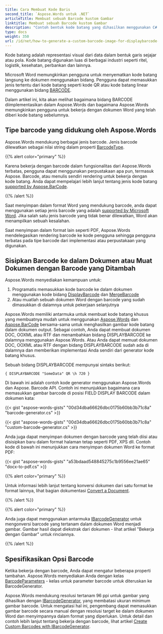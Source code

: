 ```yaml
---
title: Cara Membuat Kode Baris
second_title: `Aspose.Words untuk .NET`
articleTitle: Membuat sebuah Barcode kustom Gambar
linktitle: Membuat sebuah Barcode kustom Gambar
description: "Contoh bentuk kode batang yang dihasilkan menggunakan C#."
type: docs
weight: 350
url: /id/net/how-to-generate-a-custom-barcode-image-for-displaybarcode-field/
---
```


Kode batang adalah representasi visual dari data dalam bentuk garis sejajar atau pola. Kode batang digunakan luas di berbagai industri seperti ritel, logistik, kesehatan, perbankan dan lainnya.

Microsoft Word memungkinkan pengguna untuk menyematkan kode batang langsung ke dokumen menggunakan bidang. Pengguna dapat memasukkan jenis tertentu dari kode batang seperti kode QR atau kode batang linear menggunakan bidang [BARCODE](https://learn.microsoft.com/en-us/openspecs/office_standards/ms-oi29500/cbc893c0-9683-416d-84c6-407a92451c19).

Dalam artikel ini, kita akan melihat bagaimana bidang BARCODE diimplementasikan dalam Aspose.Words dan bagaimana Aspose.Words memungkinkan pengguna untuk bekerja dengan dokumen Word yang telah diberi kode batang sebelumnya.

## Tipe barcode yang didukung oleh Aspose.Words

Aspose.Words mendukung berbagai jenis barcode. Jenis barcode dilewatkan sebagai nilai string dalam properti [BarcodeType](https://reference.aspose.com/words/net/aspose.words.fields/barcodeparameters/barcodetype/).

{{% alert color="primary" %}}

Karena bekerja dengan barcode dalam fungsionalitas dari Aspose.Words terbatas, pengguna dapat menggunakan perpustakaan apa pun, termasuk Aspose. Barcode, atau menulis sendiri rendering untuk bekerja dengan kode batang. Anda dapat mempelajari lebih lanjut tentang jenis kode batang [supported by Aspose.BarCode](https://docs.aspose.com/barcode/net/barcode-types/).

{{% /alert %}}

Saat menyimpan dalam format Word yang mendukung barcode, anda dapat menggunakan setiap jenis barcode yang adalah [supported by Microsoft Word](https://support.microsoft.com/en-us/office/field-codes-displaybarcode-6d81eade-762d-4b44-ae81-f9d3d9e07be3). Jika salah satu jenis barcode yang tidak benar dilewatkan, Word akan menampilkan sebuah kesalahan.

Saat menyimpan dalam format lain seperti PDF, Aspose.Words mendelegasikan rendering barcode ke kode pengguna sehingga pengguna terbatas pada tipe barcode dari implementasi atau perpustakaan yang digunakan.

## Sisipkan Barcode ke dalam Dokumen atau Muat Dokumen dengan Barcode yang Ditambah

Aspose.Words menyediakan kemampuan untuk:

1. Programatis memasukkan kode barcode ke dalam dokumen menggunakan kode bidang [DisplayBarcode](https://support.microsoft.com/en-au/office/field-codes-displaybarcode-6d81eade-762d-4b44-ae81-f9d3d9e07be3) dan [MergeBarcode](https://support.microsoft.com/en-au/office/field-codes-mergebarcode-812fc43f-cb53-4782-8f9f-290ed08d34f3)
2. Atau muatlah sebuah dokumen Word dengan barcode yang sudah dimasukkan di dalamnya untuk pekerjaan selanjutnya

Aspose.Words memiliki antarmuka untuk membuat kode batang khusus yang membuatnya mudah untuk menggunakan [Aspose.Words](https://products.aspose.com/words/net/) dan [Aspose.BarCode](https://products.aspose.com/barcode/net/) bersama-sama untuk menghasilkan gambar kode batang dalam dokumen output. Sebagai contoh, Anda dapat membuat dokumen DOC, OOXML atau RTF dan menambahkan bidang DISPLAYBARCODE ke dalamnya menggunakan Aspose.Words. Atau Anda dapat memuat dokumen DOC, OOXML atau RTF dengan bidang DISPLAYBARCODE sudah ada di dalamnya dan memberikan implementasi Anda sendiri dari generator kode batang khusus.

Sebuah bidang DISPLAYBARCODE mempunyai sintaks berikut:

`{ DISPLAYBARCODE "SomeData" QR \h 720 }`

Di bawah ini adalah contoh kode generator menggunakan Aspose.Words dan Aspose. Barcode API. Contoh ini menunjukkan bagaimana cara memasukkan gambar barcode di posisi FIELD DISPLAY BARCODE dalam dokumen kata:

{{< gist "aspose-words-gists" "00d34dba66626dbc0175b60bb3b71c8a" "barcode-generator.cs" >}}

{{< gist "aspose-words-gists" "00d34dba66626dbc0175b60bb3b71c8a" "custom-barcode-generator.cs" >}}

Anda juga dapat menyimpan dokumen dengan barcode yang telah diisi atau disisipkan baru dalam format halaman tetap seperti PDF, XPS dll. Contoh kode di bawah ini menunjukkan cara menyimpan dokumen Word ke format PDF:

{{< gist "aspose-words-gists" "a53bdaad548845275c1b9556ee21ae65" "docx-to-pdf.cs" >}}

{{% alert color="primary" %}}

Untuk informasi lebih lanjut tentang konversi dokumen dari satu format ke format lainnya, lihat bagian dokumentasi [Convert a Document](/words/net/convert-a-document/).

{{% /alert %}}

{{% alert color="primary" %}}

Anda juga dapat menggunakan antarmuka [IBarcodeGenerator](https://reference.aspose.com/words/net/aspose.words.fields/ibarcodegenerator/) untuk mengonversi barcode yang tertanam dalam dokumen Word menjadi gambar. Gambar hasil dapat diekstrak dari dokumen - lihat artikel "Bekerja dengan Gambar" untuk rinciannya.

{{% /alert %}}

## Spesifikasikan Opsi Barcode

Ketika bekerja dengan barcode, Anda dapat mengatur beberapa properti tambahan. Aspose.Words menyediakan Anda dengan kelas [BarcodeParameters](https://reference.aspose.com/words/net/aspose.words.fields/barcodeparameters/) - kelas untuk parameter barcode untuk diteruskan ke BarcodeGenerator.

Aspose.Words mendukung resolusi tertanam 96 ppi untuk gambar yang dihasilkan dengan [IBarcodeGenerator](https://reference.aspose.com/words/net/aspose.words.fields/ibarcodegenerator/), yang membatasi ukuran minimum gambar barcode. Untuk mengatasi hal ini, pengembang dapat memasukkan gambar barcode secara manual dengan resolusi target ke dalam dokumen Word dan menyimpannya dalam format yang diperlukan. Untuk detail dan contoh lebih lanjut tentang bekerja dengan barcode, lihat artikel [Create Custom Barcodes with IBarcodeGenerator](https://docs.aspose.com/barcode/net/how-to-create-custom-barcodes-with-ibarcodegenerator/).